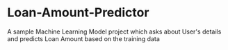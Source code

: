 # Loan-Amount-Predictor
A sample Machine Learning Model project which asks about User's details and predicts Loan Amount based on the training data
